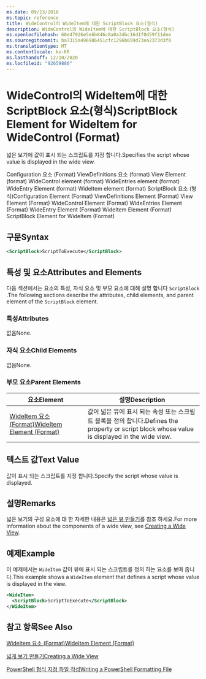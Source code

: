 ```yaml
---
ms.date: 09/13/2016
ms.topic: reference
title: WideControl의 WideItem에 대한 ScriptBlock 요소(형식)
description: WideControl의 WideItem에 대한 ScriptBlock 요소(형식)
ms.openlocfilehash: 68e47926e5e6b846c8a0a3dbc16d1f0d59f11dee
ms.sourcegitcommit: ba7315a496986451cfc1296b659d73ea2373d3f0
ms.translationtype: MT
ms.contentlocale: ko-KR
ms.lasthandoff: 12/10/2020
ms.locfileid: "92659880"
---
```

# <a name="scriptblock-element-for-wideitem-for-widecontrol-format"></a><span data-ttu-id="20493-103">WideControl의 WideItem에 대한 ScriptBlock 요소(형식)</span><span class="sxs-lookup"><span data-stu-id="20493-103">ScriptBlock Element for WideItem for WideControl (Format)</span></span>

<span data-ttu-id="20493-104">넓은 보기에 값이 표시 되는 스크립트를 지정 합니다.</span><span class="sxs-lookup"><span data-stu-id="20493-104">Specifies the script whose value is displayed in the wide view.</span></span>

<span data-ttu-id="20493-105">Configuration 요소 (Format) ViewDefinitions 요소 (format) View Element (format) WideControl element (format) WideEntries element (format) WideEntry Element (format) WideItem element (format) ScriptBlock 요소 (형식)</span><span class="sxs-lookup"><span data-stu-id="20493-105">Configuration Element (Format) ViewDefinitions Element (Format) View Element (Format) WideControl Element (Format) WideEntries Element (Format) WideEntry Element (Format) WideItem Element (Format) ScriptBlock Element for WideItem (Format)</span></span>

## <a name="syntax"></a><span data-ttu-id="20493-106">구문</span><span class="sxs-lookup"><span data-stu-id="20493-106">Syntax</span></span>

```xml
<ScriptBlock>ScriptToExecute</ScriptBlock>
```

## <a name="attributes-and-elements"></a><span data-ttu-id="20493-107">특성 및 요소</span><span class="sxs-lookup"><span data-stu-id="20493-107">Attributes and Elements</span></span>

<span data-ttu-id="20493-108">다음 섹션에서는 요소의 특성, 자식 요소 및 부모 요소에 대해 설명 합니다 `ScriptBlock` .</span><span class="sxs-lookup"><span data-stu-id="20493-108">The following sections describe the attributes, child elements, and parent element of the `ScriptBlock` element.</span></span>

### <a name="attributes"></a><span data-ttu-id="20493-109">특성</span><span class="sxs-lookup"><span data-stu-id="20493-109">Attributes</span></span>

<span data-ttu-id="20493-110">없음</span><span class="sxs-lookup"><span data-stu-id="20493-110">None.</span></span>

### <a name="child-elements"></a><span data-ttu-id="20493-111">자식 요소</span><span class="sxs-lookup"><span data-stu-id="20493-111">Child Elements</span></span>

<span data-ttu-id="20493-112">없음</span><span class="sxs-lookup"><span data-stu-id="20493-112">None.</span></span>

### <a name="parent-elements"></a><span data-ttu-id="20493-113">부모 요소</span><span class="sxs-lookup"><span data-stu-id="20493-113">Parent Elements</span></span>

|<span data-ttu-id="20493-114">요소</span><span class="sxs-lookup"><span data-stu-id="20493-114">Element</span></span>|<span data-ttu-id="20493-115">설명</span><span class="sxs-lookup"><span data-stu-id="20493-115">Description</span></span>|
|-------------|-----------------|
|[<span data-ttu-id="20493-116">WideItem 요소 (Format)</span><span class="sxs-lookup"><span data-stu-id="20493-116">WideItem Element (Format)</span></span>](./wideitem-element-for-widecontrol-format.md)|<span data-ttu-id="20493-117">값이 넓은 뷰에 표시 되는 속성 또는 스크립트 블록을 정의 합니다.</span><span class="sxs-lookup"><span data-stu-id="20493-117">Defines the property or script block whose value is displayed in the wide view.</span></span>|

## <a name="text-value"></a><span data-ttu-id="20493-118">텍스트 값</span><span class="sxs-lookup"><span data-stu-id="20493-118">Text Value</span></span>

<span data-ttu-id="20493-119">값이 표시 되는 스크립트를 지정 합니다.</span><span class="sxs-lookup"><span data-stu-id="20493-119">Specify the script whose value is displayed.</span></span>

## <a name="remarks"></a><span data-ttu-id="20493-120">설명</span><span class="sxs-lookup"><span data-stu-id="20493-120">Remarks</span></span>

<span data-ttu-id="20493-121">넓은 보기의 구성 요소에 대 한 자세한 내용은 [넓은 뷰 만들기](./creating-a-wide-view.md)를 참조 하세요.</span><span class="sxs-lookup"><span data-stu-id="20493-121">For more information about the components of a wide view, see [Creating a Wide View](./creating-a-wide-view.md).</span></span>

## <a name="example"></a><span data-ttu-id="20493-122">예제</span><span class="sxs-lookup"><span data-stu-id="20493-122">Example</span></span>

<span data-ttu-id="20493-123">이 예제에서는 `WideItem` 값이 뷰에 표시 되는 스크립트를 정의 하는 요소를 보여 줍니다.</span><span class="sxs-lookup"><span data-stu-id="20493-123">This example shows a `WideItem` element that defines a script whose value is displayed in the view.</span></span>

```xml
<WideItem>
  <ScriptBlock>ScriptToExecute</ScriptBlock>
</WideItem>
```

## <a name="see-also"></a><span data-ttu-id="20493-124">참고 항목</span><span class="sxs-lookup"><span data-stu-id="20493-124">See Also</span></span>

[<span data-ttu-id="20493-125">WideItem 요소 (Format)</span><span class="sxs-lookup"><span data-stu-id="20493-125">WideItem Element (Format)</span></span>](./wideitem-element-for-widecontrol-format.md)

[<span data-ttu-id="20493-126">넓게 보기 만들기</span><span class="sxs-lookup"><span data-stu-id="20493-126">Creating a Wide View</span></span>](./creating-a-wide-view.md)

[<span data-ttu-id="20493-127">PowerShell 형식 지정 파일 작성</span><span class="sxs-lookup"><span data-stu-id="20493-127">Writing a PowerShell Formatting File</span></span>](./writing-a-powershell-formatting-file.md)
